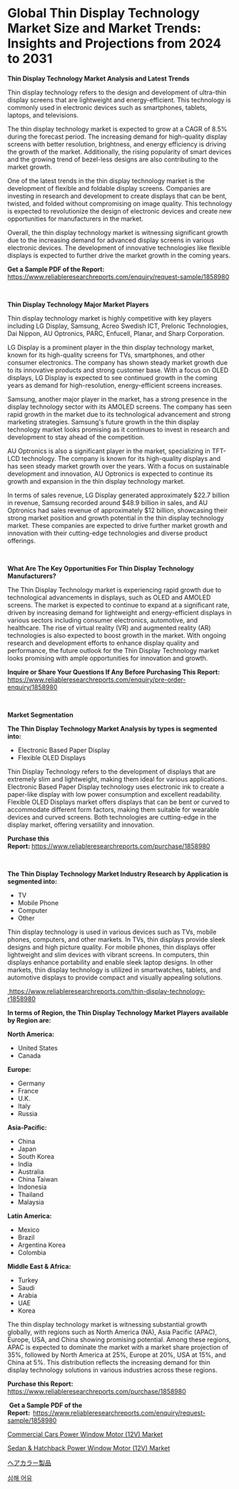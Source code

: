 <p><h1>Global Thin Display Technology Market Size and Market Trends: Insights and Projections from 2024 to 2031</h1></p><p><strong>Thin Display Technology Market Analysis and Latest Trends</strong></p>
<p><p>Thin display technology refers to the design and development of ultra-thin display screens that are lightweight and energy-efficient. This technology is commonly used in electronic devices such as smartphones, tablets, laptops, and televisions.</p><p>The thin display technology market is expected to grow at a CAGR of 8.5% during the forecast period. The increasing demand for high-quality display screens with better resolution, brightness, and energy efficiency is driving the growth of the market. Additionally, the rising popularity of smart devices and the growing trend of bezel-less designs are also contributing to the market growth.</p><p>One of the latest trends in the thin display technology market is the development of flexible and foldable display screens. Companies are investing in research and development to create displays that can be bent, twisted, and folded without compromising on image quality. This technology is expected to revolutionize the design of electronic devices and create new opportunities for manufacturers in the market.</p><p>Overall, the thin display technology market is witnessing significant growth due to the increasing demand for advanced display screens in various electronic devices. The development of innovative technologies like flexible displays is expected to further drive the market growth in the coming years.</p></p>
<p><strong>Get a Sample PDF of the Report:&nbsp;</strong> <a href="https://www.reliableresearchreports.com/enquiry/request-sample/1858980">https://www.reliableresearchreports.com/enquiry/request-sample/1858980</a></p>
<p>&nbsp;</p>
<p><strong>Thin Display Technology Major Market Players</strong></p>
<p><p>Thin display technology market is highly competitive with key players including LG Display, Samsung, Acreo Swedish ICT, Prelonic Technologies, Dai Nippon, AU Optronics, PARC, Enfucell, Planar, and Sharp Corporation.</p><p>LG Display is a prominent player in the thin display technology market, known for its high-quality screens for TVs, smartphones, and other consumer electronics. The company has shown steady market growth due to its innovative products and strong customer base. With a focus on OLED displays, LG Display is expected to see continued growth in the coming years as demand for high-resolution, energy-efficient screens increases.</p><p>Samsung, another major player in the market, has a strong presence in the display technology sector with its AMOLED screens. The company has seen rapid growth in the market due to its technological advancement and strong marketing strategies. Samsung's future growth in the thin display technology market looks promising as it continues to invest in research and development to stay ahead of the competition.</p><p>AU Optronics is also a significant player in the market, specializing in TFT-LCD technology. The company is known for its high-quality displays and has seen steady market growth over the years. With a focus on sustainable development and innovation, AU Optronics is expected to continue its growth and expansion in the thin display technology market.</p><p>In terms of sales revenue, LG Display generated approximately $22.7 billion in revenue, Samsung recorded around $48.9 billion in sales, and AU Optronics had sales revenue of approximately $12 billion, showcasing their strong market position and growth potential in the thin display technology market. These companies are expected to drive further market growth and innovation with their cutting-edge technologies and diverse product offerings.</p></p>
<p>&nbsp;</p>
<p><strong>What Are The Key Opportunities For Thin Display Technology Manufacturers?</strong></p>
<p><p>The Thin Display Technology market is experiencing rapid growth due to technological advancements in displays, such as OLED and AMOLED screens. The market is expected to continue to expand at a significant rate, driven by increasing demand for lightweight and energy-efficient displays in various sectors including consumer electronics, automotive, and healthcare. The rise of virtual reality (VR) and augmented reality (AR) technologies is also expected to boost growth in the market. With ongoing research and development efforts to enhance display quality and performance, the future outlook for the Thin Display Technology market looks promising with ample opportunities for innovation and growth.</p></p>
<p><strong>Inquire or Share Your Questions If Any Before Purchasing This Report:</strong> <a href="https://www.reliableresearchreports.com/enquiry/pre-order-enquiry/1858980">https://www.reliableresearchreports.com/enquiry/pre-order-enquiry/1858980</a></p>
<p>&nbsp;</p>
<p><strong>Market Segmentation</strong></p>
<p><strong>The Thin Display Technology Market Analysis by types is segmented into:</strong></p>
<p><ul><li>Electronic Based Paper Display</li><li>Flexible OLED Displays</li></ul></p>
<p><p>Thin Display Technology refers to the development of displays that are extremely slim and lightweight, making them ideal for various applications. Electronic Based Paper Display technology uses electronic ink to create a paper-like display with low power consumption and excellent readability. Flexible OLED Displays market offers displays that can be bent or curved to accommodate different form factors, making them suitable for wearable devices and curved screens. Both technologies are cutting-edge in the display market, offering versatility and innovation.</p></p>
<p><strong>Purchase this Report:&nbsp;</strong><a href="https://www.reliableresearchreports.com/purchase/1858980">https://www.reliableresearchreports.com/purchase/1858980</a></p>
<p>&nbsp;</p>
<p><strong>The Thin Display Technology Market Industry Research by Application is segmented into:</strong></p>
<p><ul><li>TV</li><li>Mobile Phone</li><li>Computer</li><li>Other</li></ul></p>
<p><p>Thin display technology is used in various devices such as TVs, mobile phones, computers, and other markets. In TVs, thin displays provide sleek designs and high picture quality. For mobile phones, thin displays offer lightweight and slim devices with vibrant screens. In computers, thin displays enhance portability and enable sleek laptop designs. In other markets, thin display technology is utilized in smartwatches, tablets, and automotive displays to provide compact and visually appealing solutions.</p></p>
<p><a href="https://www.reliableresearchreports.com/thin-display-technology-r1858980">&nbsp;https://www.reliableresearchreports.com/thin-display-technology-r1858980</a></p>
<p><strong>In terms of Region, the Thin Display Technology Market Players available by Region are:</strong></p>
<p>
    <p> <strong> North America: </strong>
        <ul>
            <li>United States</li>
            <li>Canada</li>
        </ul>
        </p> 
    <p> <strong> Europe: </strong>
        <ul>
            <li>Germany</li>
            <li>France</li>
            <li>U.K.</li>
            <li>Italy</li>
            <li>Russia</li>
        </ul>
        </p> 
    <p> <strong> Asia-Pacific: </strong>
        <ul>
            <li>China</li>
            <li>Japan</li>
            <li>South Korea</li>
            <li>India</li>
            <li>Australia</li>
            <li>China Taiwan</li>
            <li>Indonesia</li>
            <li>Thailand</li>
            <li>Malaysia</li>
        </ul>
        </p> 
    <p> <strong> Latin America: </strong>
        <ul>
            <li>Mexico</li>
            <li>Brazil</li>
            <li>Argentina Korea</li>
            <li>Colombia</li>
        </ul>
        </p> 
    <p> <strong> Middle East & Africa: </strong>
        <ul>
            <li>Turkey</li>
            <li>Saudi</li>
            <li>Arabia</li>
            <li>UAE</li>
            <li>Korea</li>
        </ul>
    </p>
    </p>
<p><p>The thin display technology market is witnessing substantial growth globally, with regions such as North America (NA), Asia Pacific (APAC), Europe, USA, and China showing promising potential. Among these regions, APAC is expected to dominate the market with a market share projection of 35%, followed by North America at 25%, Europe at 20%, USA at 15%, and China at 5%. This distribution reflects the increasing demand for thin display technology solutions in various industries across these regions.</p></p>
<p><strong>Purchase this Report: </strong><a href="https://www.reliableresearchreports.com/purchase/1858980">https://www.reliableresearchreports.com/purchase/1858980</a></p>
<p>&nbsp;<strong>Get a Sample PDF of the Report:&nbsp;&nbsp;</strong><a href="https://www.reliableresearchreports.com/enquiry/request-sample/1858980">https://www.reliableresearchreports.com/enquiry/request-sample/1858980</a></p>
<p><strong></strong></p>
<p><p><a href="https://www.linkedin.com/pulse/commercial-cars-power-window-motor-12v-market-offer-valuable-r17jc">Commercial Cars Power Window Motor (12V) Market</a></p><p><a href="https://www.linkedin.com/pulse/sedan-amp-hatchback-power-window-motor-12v-market-size-winic">Sedan & Hatchback Power Window Motor (12V) Market</a></p><p><a href="https://github.com/mohamedbakry57/Market-Research-Report-List-3/blob/main/822968860590.md">ヘアカラー製品</a></p><p><a href="https://github.com/jntpkh496620/Market-Research-Report-List-2/blob/main/434045059227.md">심해 어유</a></p></p>